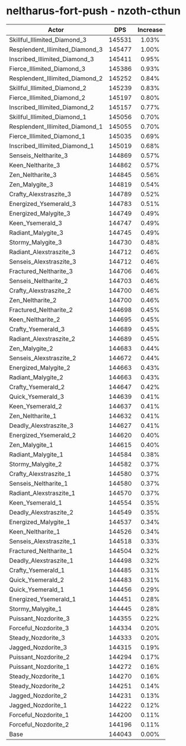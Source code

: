 # neltharus-fort-push - nzoth-cthun
| Actor | DPS | Increase |
|---|:---:|:---:|
|Skillful_Illimited_Diamond_3|145531|1.03%|
|Resplendent_Illimited_Diamond_3|145477|1.00%|
|Inscribed_Illimited_Diamond_3|145411|0.95%|
|Fierce_Illimited_Diamond_3|145386|0.93%|
|Resplendent_Illimited_Diamond_2|145252|0.84%|
|Skillful_Illimited_Diamond_2|145239|0.83%|
|Fierce_Illimited_Diamond_2|145197|0.80%|
|Inscribed_Illimited_Diamond_2|145157|0.77%|
|Skillful_Illimited_Diamond_1|145056|0.70%|
|Resplendent_Illimited_Diamond_1|145055|0.70%|
|Fierce_Illimited_Diamond_1|145035|0.69%|
|Inscribed_Illimited_Diamond_1|145019|0.68%|
|Senseis_Neltharite_3|144869|0.57%|
|Keen_Neltharite_3|144862|0.57%|
|Zen_Neltharite_3|144845|0.56%|
|Zen_Malygite_3|144819|0.54%|
|Crafty_Alexstraszite_3|144789|0.52%|
|Energized_Ysemerald_3|144783|0.51%|
|Energized_Malygite_3|144749|0.49%|
|Keen_Ysemerald_3|144747|0.49%|
|Radiant_Malygite_3|144745|0.49%|
|Stormy_Malygite_3|144730|0.48%|
|Radiant_Alexstraszite_3|144712|0.46%|
|Senseis_Alexstraszite_3|144712|0.46%|
|Fractured_Neltharite_3|144706|0.46%|
|Senseis_Neltharite_2|144703|0.46%|
|Crafty_Alexstraszite_2|144700|0.46%|
|Zen_Neltharite_2|144700|0.46%|
|Fractured_Neltharite_2|144698|0.45%|
|Keen_Neltharite_2|144695|0.45%|
|Crafty_Ysemerald_3|144689|0.45%|
|Radiant_Alexstraszite_2|144689|0.45%|
|Zen_Malygite_2|144683|0.44%|
|Senseis_Alexstraszite_2|144672|0.44%|
|Energized_Malygite_2|144663|0.43%|
|Radiant_Malygite_2|144663|0.43%|
|Crafty_Ysemerald_2|144647|0.42%|
|Quick_Ysemerald_3|144639|0.41%|
|Keen_Ysemerald_2|144637|0.41%|
|Zen_Neltharite_1|144632|0.41%|
|Deadly_Alexstraszite_3|144627|0.41%|
|Energized_Ysemerald_2|144620|0.40%|
|Zen_Malygite_1|144615|0.40%|
|Radiant_Malygite_1|144584|0.38%|
|Stormy_Malygite_2|144582|0.37%|
|Crafty_Alexstraszite_1|144580|0.37%|
|Senseis_Neltharite_1|144580|0.37%|
|Radiant_Alexstraszite_1|144570|0.37%|
|Keen_Ysemerald_1|144554|0.35%|
|Deadly_Alexstraszite_2|144549|0.35%|
|Energized_Malygite_1|144537|0.34%|
|Keen_Neltharite_1|144526|0.34%|
|Senseis_Alexstraszite_1|144518|0.33%|
|Fractured_Neltharite_1|144504|0.32%|
|Deadly_Alexstraszite_1|144498|0.32%|
|Crafty_Ysemerald_1|144485|0.31%|
|Quick_Ysemerald_2|144483|0.31%|
|Quick_Ysemerald_1|144456|0.29%|
|Energized_Ysemerald_1|144451|0.28%|
|Stormy_Malygite_1|144445|0.28%|
|Puissant_Nozdorite_3|144355|0.22%|
|Forceful_Nozdorite_3|144334|0.20%|
|Steady_Nozdorite_3|144333|0.20%|
|Jagged_Nozdorite_3|144315|0.19%|
|Puissant_Nozdorite_2|144294|0.17%|
|Puissant_Nozdorite_1|144272|0.16%|
|Steady_Nozdorite_1|144270|0.16%|
|Steady_Nozdorite_2|144251|0.14%|
|Jagged_Nozdorite_2|144231|0.13%|
|Jagged_Nozdorite_1|144222|0.12%|
|Forceful_Nozdorite_1|144200|0.11%|
|Forceful_Nozdorite_2|144196|0.11%|
|Base|144043|0.00%|
